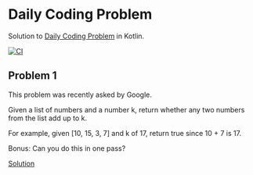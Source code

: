 # Daily Coding Problem

Solution to [Daily Coding Problem](https://www.dailycodingproblem.com/) in Kotlin.

[![CI](https://github.com/apvasanth03/CodingProblem/workflows/CI/badge.svg)](https://github.com/apvasanth03/CodingProblem/actions)

## Problem 1

This problem was recently asked by Google.

Given a list of numbers and a number k, return whether any two numbers from the list add up to k.

For example, given [10, 15, 3, 7] and k of 17, return true since 10 + 7 is 17.

Bonus: Can you do this in one pass?

[Solution](https://github.com/apvasanth03/CodingProblem/src/main/kotlin/com/vasanth/codingproblem/set/easy/HasPairWithSum.kt)


